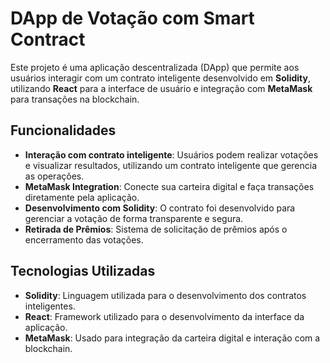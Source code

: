 # DApp de Votação com Smart Contract

Este projeto é uma aplicação descentralizada (DApp) que permite aos usuários interagir com um contrato inteligente desenvolvido em **Solidity**, utilizando **React** para a interface de usuário e integração com **MetaMask** para transações na blockchain.

## Funcionalidades

- **Interação com contrato inteligente**: Usuários podem realizar votações e visualizar resultados, utilizando um contrato inteligente que gerencia as operações.
- **MetaMask Integration**: Conecte sua carteira digital e faça transações diretamente pela aplicação.
- **Desenvolvimento com Solidity**: O contrato foi desenvolvido para gerenciar a votação de forma transparente e segura.
- **Retirada de Prêmios**: Sistema de solicitação de prêmios após o encerramento das votações.

## Tecnologias Utilizadas

- **Solidity**: Linguagem utilizada para o desenvolvimento dos contratos inteligentes.
- **React**: Framework utilizado para o desenvolvimento da interface da aplicação.
- **MetaMask**: Usado para integração da carteira digital e interação com a blockchain.

